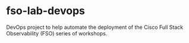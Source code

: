 # fso-lab-devops
DevOps project to help automate the deployment of the Cisco Full Stack Observability (FSO) series of workshops.

